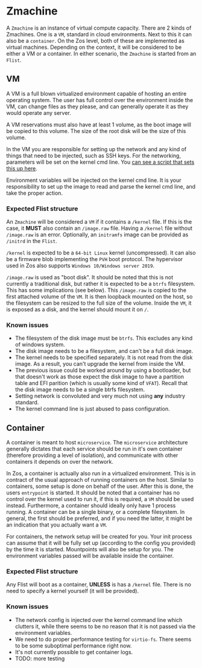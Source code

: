 # Zmachine

A `Zmachine` is an instance of virtual compute capacity. There are 2 kinds of Zmachines.
One is a `VM`, standard in cloud environments. Next to this it can also be a `container`.
On the Zos level, both of these are implemented as virtual machines. Depending on
the context, it will be considered to be either a VM or a container. In either
scenario, the `Zmachine` is started from an `Flist`.

## VM

A VM is a full blown virtualized environment capable of hosting an entire operating
system. The user has full control over the environment inside the VM, can change
files as they please, and can generally operate it as they would operate any server.

A VM reservations must also have at least 1 volume, as the boot image
will be copied to this volume. The size of the root disk will be the size of this
volume.

In the VM you are responsible for setting up the network and any kind of things
that need to be injected, such as SSH keys. For the networking, parameters will
be set on the kernel cmd line. You [can see a script that sets this up here](https://github.com/threefoldtech/cloud-container/blob/main/setupnetwork).

Environment variables will be injected on the kernel cmd line. It is your responsibility
to set up the image to read and parse the kernel cmd line, and take the proper action.

### Expected Flist structure

An `Zmachine` will be considered a `VM` if it contains a `/kernel` file. If this
is the case, it **MUST** also contain an `/image.raw` file. Having a `/kernel`
file without `/image.raw` is an error. Optionally, an `initramfs` image can be
provided as `/initrd` in the `Flist`.

`/kernel` is expected to be a `64-bit Linux` kernel (uncompressed). It can also
be a firmware blob implementing the `PVH` boot protocol. The hypervisor used in
Zos also supports `Windows 10/Windows server 2019`.

`/image.raw` is used as "boot disk". It should be noted that this is not currently
a traditional disk, but rather it is expected to be a `btrfs` filesystem. This has
some implications (see below). This `/image.raw` is copied to the first attached
volume of the `VM`. It is then loopback mounted on the host, so the filesystem can
be resized to the full size of the volume. Inside the `VM`, it is exposed as a disk,
and the kernel should mount it on `/`.

### Known issues

- The filesystem of the disk image must be `btrfs`. This excludes any kind of windows
    system.
- The disk image needs to be a filesystem, and can't be a full disk image.
- The kernel needs to be specified separately. It is not read from the disk image.
    As a result, you can't upgrade the kernel from inside the VM.
- The previous issue could be worked around by using a bootloader, but that doesn't
    work as those expect the disk image to have a partition table and EFI parition
    (which is usually some kind of `VFAT`). Recall that the disk image needs to be
    a single btrfs filesystem.
- Setting network is convoluted and very much not using __any__ industry standard.
- The kernel command line is just abused to pass configuration.

## Container

A container is meant to host `microservice`. The `microservice` architecture generally
dictates that each service should be run in it's own container (therefore providing
a level of isolation), and communicate with other containers it depends on over the
network.

In Zos, a container is actually also run in a virtualized environment. This is in
contract of the usual approach of running containers on the host. Similar to containers,
some setup is done on behalf of the user. After this is done, the users `entrypoint`
is started. It should be noted that a container has no control over the kernel
used to run it, if this is required, a `VM` should be used instead. Furthermore,
a container should ideally only have 1 process running. A container can be a single
binary, or a complete filesystem. In general, the first should be preferred, and
if you need the latter, it might be an indication that you actually want a `VM`.

For containers, the network setup will be created for you. Your init process can
assume that it will be fully set up (according to the config you provided) by the
time it is started. Mountpoints will also be setup for you. The environment variables
passed will be available inside the container.

### Expected Flist structure

Any Flist will boot as a container, **UNLESS** is has a `/kernel` file. There is
no need to specify a kernel yourself (it will be provided).

### Known issues

- The network config is injected over the kernel command line which clutters it,
    while there seems to be no reason that it is not passed via the environment
    variables.
- We need to do proper performance testing for `virtio-fs`. There seems to be some
    suboptimal performance right now.
- It's not currently possible to get container logs.
- TODO: more testing
